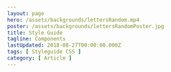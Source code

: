 ```yaml
---
layout: page
hero: /assets/backgrounds/lettersRandom.mp4
poster: /assets/backgrounds/lettersRandomPoster.jpg
title: Style Guide
tagline: Components
lastUpdated: 2018-08-27T00:00:00.000Z
tags: [ Styleguide CSS ]
category: [ Article ]
---
```


